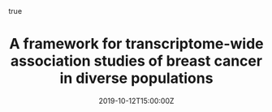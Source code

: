 ---
all_day: false
authors: []
date: "2019-10-12T15:00:00Z"
date_end: "2019-10-12T15:20:00Z"
event: IGES 2019
event_url: https://iges.memberclicks.net/annual-conference
featured: true
location: Houston, TX, USA
math: true
slides:
summary: Lightning talk at IGES 2020 (top poster award)
tags: []
title: A framework for transcriptome-wide association studies of breast cancer in diverse populations
url_code: ""
url_pdf: ""
url_slides: https://drive.google.com/file/d/1AN7Nhrp6x1mC8gqrT944hO-Rzi19pD4B/view?usp=sharing
url_video: ""
---